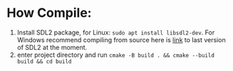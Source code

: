 # How Compile:
1. Install SDL2 package, for Linux: `sudo apt install libsdl2-dev`. For Windows recommend compiling from source here is [link](https://github.com/libsdl-org/SDL/releases/tag/release-2.32.10) to last version of SDL2 at the moment.
2. enter project directory and run `cmake -B build . && cmake --build build && cd build`

